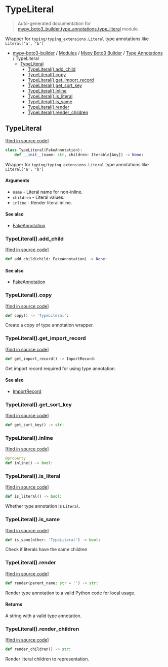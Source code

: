 # TypeLiteral

> Auto-generated documentation for [mypy_boto3_builder.type_annotations.type_literal](https://github.com/vemel/mypy_boto3_builder/blob/master/mypy_boto3_builder/type_annotations/type_literal.py) module.

Wrapper for `typing/typing_extensions.Literal` type annotations like `Literal['a', 'b']`

- [mypy-boto3-builder](../../README.md#mypy_boto3_builder) / [Modules](../../MODULES.md#mypy-boto3-builder-modules) / [Mypy Boto3 Builder](../index.md#mypy-boto3-builder) / [Type Annotations](index.md#type-annotations) / TypeLiteral
    - [TypeLiteral](#typeliteral)
        - [TypeLiteral().add_child](#typeliteraladd_child)
        - [TypeLiteral().copy](#typeliteralcopy)
        - [TypeLiteral().get_import_record](#typeliteralget_import_record)
        - [TypeLiteral().get_sort_key](#typeliteralget_sort_key)
        - [TypeLiteral().inline](#typeliteralinline)
        - [TypeLiteral().is_literal](#typeliteralis_literal)
        - [TypeLiteral().is_same](#typeliteralis_same)
        - [TypeLiteral().render](#typeliteralrender)
        - [TypeLiteral().render_children](#typeliteralrender_children)

## TypeLiteral

[[find in source code]](https://github.com/vemel/mypy_boto3_builder/blob/master/mypy_boto3_builder/type_annotations/type_literal.py#L15)

```python
class TypeLiteral(FakeAnnotation):
    def __init__(name: str, children: Iterable[Any]) -> None:
```

Wrapper for `typing/typing_extensions.Literal` type annotations like `Literal['a', 'b']`

#### Arguments

- `name` - Literal name for non-inline.
- `children` - Literal values.
- `inline` - Render literal inline.

#### See also

- [FakeAnnotation](fake_annotation.md#fakeannotation)

### TypeLiteral().add_child

[[find in source code]](https://github.com/vemel/mypy_boto3_builder/blob/master/mypy_boto3_builder/type_annotations/type_literal.py#L94)

```python
def add_child(child: FakeAnnotation) -> None:
```

#### See also

- [FakeAnnotation](fake_annotation.md#fakeannotation)

### TypeLiteral().copy

[[find in source code]](https://github.com/vemel/mypy_boto3_builder/blob/master/mypy_boto3_builder/type_annotations/type_literal.py#L82)

```python
def copy() -> 'TypeLiteral':
```

Create a copy of type annotation wrapper.

### TypeLiteral().get_import_record

[[find in source code]](https://github.com/vemel/mypy_boto3_builder/blob/master/mypy_boto3_builder/type_annotations/type_literal.py#L73)

```python
def get_import_record() -> ImportRecord:
```

Get import record required for using type annotation.

#### See also

- [ImportRecord](../import_helpers/import_record.md#importrecord)

### TypeLiteral().get_sort_key

[[find in source code]](https://github.com/vemel/mypy_boto3_builder/blob/master/mypy_boto3_builder/type_annotations/type_literal.py#L41)

```python
def get_sort_key() -> str:
```

### TypeLiteral().inline

[[find in source code]](https://github.com/vemel/mypy_boto3_builder/blob/master/mypy_boto3_builder/type_annotations/type_literal.py#L44)

```python
@property
def inline() -> bool:
```

### TypeLiteral().is_literal

[[find in source code]](https://github.com/vemel/mypy_boto3_builder/blob/master/mypy_boto3_builder/type_annotations/type_literal.py#L88)

```python
def is_literal() -> bool:
```

Whether type annotation is `Literal`.

### TypeLiteral().is_same

[[find in source code]](https://github.com/vemel/mypy_boto3_builder/blob/master/mypy_boto3_builder/type_annotations/type_literal.py#L97)

```python
def is_same(other: 'TypeLiteral') -> bool:
```

Check if literals have the same children

### TypeLiteral().render

[[find in source code]](https://github.com/vemel/mypy_boto3_builder/blob/master/mypy_boto3_builder/type_annotations/type_literal.py#L54)

```python
def render(parent_name: str = '') -> str:
```

Render type annotation to a valid Python code for local usage.

#### Returns

A string with a valid type annotation.

### TypeLiteral().render_children

[[find in source code]](https://github.com/vemel/mypy_boto3_builder/blob/master/mypy_boto3_builder/type_annotations/type_literal.py#L67)

```python
def render_children() -> str:
```

Render literal children to representation.
